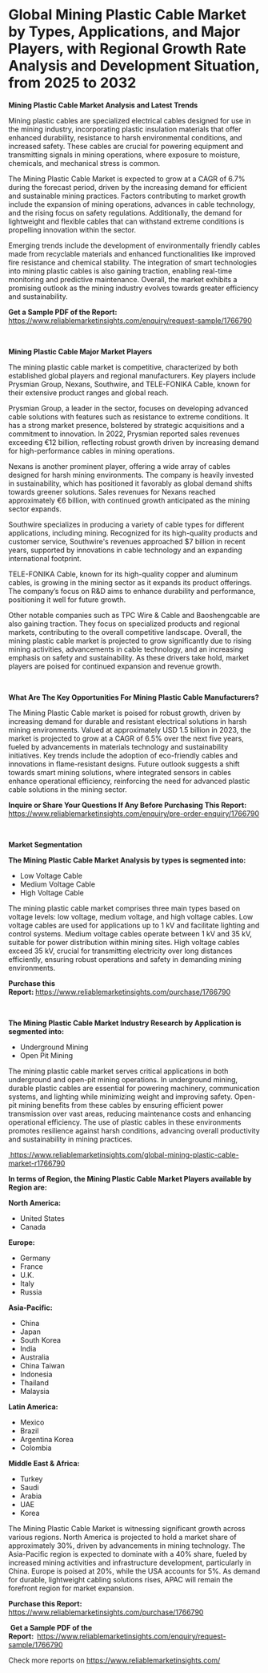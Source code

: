 <p><h1>Global Mining Plastic Cable Market by Types, Applications, and Major Players, with Regional Growth Rate Analysis and Development Situation, from 2025 to 2032</h1></p><p><strong>Mining Plastic Cable Market Analysis and Latest Trends</strong></p>
<p><p>Mining plastic cables are specialized electrical cables designed for use in the mining industry, incorporating plastic insulation materials that offer enhanced durability, resistance to harsh environmental conditions, and increased safety. These cables are crucial for powering equipment and transmitting signals in mining operations, where exposure to moisture, chemicals, and mechanical stress is common.</p><p>The Mining Plastic Cable Market is expected to grow at a CAGR of 6.7% during the forecast period, driven by the increasing demand for efficient and sustainable mining practices. Factors contributing to market growth include the expansion of mining operations, advances in cable technology, and the rising focus on safety regulations. Additionally, the demand for lightweight and flexible cables that can withstand extreme conditions is propelling innovation within the sector.</p><p>Emerging trends include the development of environmentally friendly cables made from recyclable materials and enhanced functionalities like improved fire resistance and chemical stability. The integration of smart technologies into mining plastic cables is also gaining traction, enabling real-time monitoring and predictive maintenance. Overall, the market exhibits a promising outlook as the mining industry evolves towards greater efficiency and sustainability.</p></p>
<p><strong>Get a Sample PDF of the Report:&nbsp;</strong> <a href="https://www.reliablemarketinsights.com/enquiry/request-sample/1766790?utm_campaign=1994&utm_medium=2&utm_source=Github&utm_content=ia&utm_term=02022025&utm_id=mining-plastic-cable">https://www.reliablemarketinsights.com/enquiry/request-sample/1766790</a></p>
<p>&nbsp;</p>
<p><strong>Mining Plastic Cable Major Market Players</strong></p>
<p><p>The mining plastic cable market is competitive, characterized by both established global players and regional manufacturers. Key players include Prysmian Group, Nexans, Southwire, and TELE-FONIKA Cable, known for their extensive product ranges and global reach.</p><p>Prysmian Group, a leader in the sector, focuses on developing advanced cable solutions with features such as resistance to extreme conditions. It has a strong market presence, bolstered by strategic acquisitions and a commitment to innovation. In 2022, Prysmian reported sales revenues exceeding €12 billion, reflecting robust growth driven by increasing demand for high-performance cables in mining operations.</p><p>Nexans is another prominent player, offering a wide array of cables designed for harsh mining environments. The company is heavily invested in sustainability, which has positioned it favorably as global demand shifts towards greener solutions. Sales revenues for Nexans reached approximately €6 billion, with continued growth anticipated as the mining sector expands.</p><p>Southwire specializes in producing a variety of cable types for different applications, including mining. Recognized for its high-quality products and customer service, Southwire's revenues approached $7 billion in recent years, supported by innovations in cable technology and an expanding international footprint.</p><p>TELE-FONIKA Cable, known for its high-quality copper and aluminum cables, is growing in the mining sector as it expands its product offerings. The company’s focus on R&D aims to enhance durability and performance, positioning it well for future growth.</p><p>Other notable companies such as TPC Wire & Cable and Baoshengcable are also gaining traction. They focus on specialized products and regional markets, contributing to the overall competitive landscape. Overall, the mining plastic cable market is projected to grow significantly due to rising mining activities, advancements in cable technology, and an increasing emphasis on safety and sustainability. As these drivers take hold, market players are poised for continued expansion and revenue growth.</p></p>
<p>&nbsp;</p>
<p><strong>What Are The Key Opportunities For Mining Plastic Cable Manufacturers?</strong></p>
<p><p>The Mining Plastic Cable market is poised for robust growth, driven by increasing demand for durable and resistant electrical solutions in harsh mining environments. Valued at approximately USD 1.5 billion in 2023, the market is projected to grow at a CAGR of 6.5% over the next five years, fueled by advancements in materials technology and sustainability initiatives. Key trends include the adoption of eco-friendly cables and innovations in flame-resistant designs. Future outlook suggests a shift towards smart mining solutions, where integrated sensors in cables enhance operational efficiency, reinforcing the need for advanced plastic cable solutions in the mining sector.</p></p>
<p><strong>Inquire or Share Your Questions If Any Before Purchasing This Report:</strong> <a href="https://www.reliablemarketinsights.com/enquiry/pre-order-enquiry/1766790?utm_campaign=1994&utm_medium=2&utm_source=Github&utm_content=ia&utm_term=02022025&utm_id=mining-plastic-cable">https://www.reliablemarketinsights.com/enquiry/pre-order-enquiry/1766790</a></p>
<p>&nbsp;</p>
<p><strong>Market Segmentation</strong></p>
<p><strong>The Mining Plastic Cable Market Analysis by types is segmented into:</strong></p>
<p><ul><li>Low Voltage Cable</li><li>Medium Voltage Cable</li><li>High Voltage Cable</li></ul></p>
<p><p>The mining plastic cable market comprises three main types based on voltage levels: low voltage, medium voltage, and high voltage cables. Low voltage cables are used for applications up to 1 kV and facilitate lighting and control systems. Medium voltage cables operate between 1 kV and 35 kV, suitable for power distribution within mining sites. High voltage cables exceed 35 kV, crucial for transmitting electricity over long distances efficiently, ensuring robust operations and safety in demanding mining environments.</p></p>
<p><strong>Purchase this Report:&nbsp;</strong><a href="https://www.reliablemarketinsights.com/purchase/1766790?utm_campaign=1994&utm_medium=2&utm_source=Github&utm_content=ia&utm_term=02022025&utm_id=mining-plastic-cable">https://www.reliablemarketinsights.com/purchase/1766790</a></p>
<p>&nbsp;</p>
<p><strong>The Mining Plastic Cable Market Industry Research by Application is segmented into:</strong></p>
<p><ul><li>Underground Mining</li><li>Open Pit Mining</li></ul></p>
<p><p>The mining plastic cable market serves critical applications in both underground and open-pit mining operations. In underground mining, durable plastic cables are essential for powering machinery, communication systems, and lighting while minimizing weight and improving safety. Open-pit mining benefits from these cables by ensuring efficient power transmission over vast areas, reducing maintenance costs and enhancing operational efficiency. The use of plastic cables in these environments promotes resilience against harsh conditions, advancing overall productivity and sustainability in mining practices.</p></p>
<p><a href="https://www.reliablemarketinsights.com/global-mining-plastic-cable-market-r1766790?utm_campaign=1994&utm_medium=2&utm_source=Github&utm_content=ia&utm_term=02022025&utm_id=mining-plastic-cable">&nbsp;https://www.reliablemarketinsights.com/global-mining-plastic-cable-market-r1766790</a></p>
<p><strong>In terms of Region, the Mining Plastic Cable Market Players available by Region are:</strong></p>
<p>
    <p> <strong> North America: </strong>
        <ul>
            <li>United States</li>
            <li>Canada</li>
        </ul>
        </p> 
    <p> <strong> Europe: </strong>
        <ul>
            <li>Germany</li>
            <li>France</li>
            <li>U.K.</li>
            <li>Italy</li>
            <li>Russia</li>
        </ul>
        </p> 
    <p> <strong> Asia-Pacific: </strong>
        <ul>
            <li>China</li>
            <li>Japan</li>
            <li>South Korea</li>
            <li>India</li>
            <li>Australia</li>
            <li>China Taiwan</li>
            <li>Indonesia</li>
            <li>Thailand</li>
            <li>Malaysia</li>
        </ul>
        </p> 
    <p> <strong> Latin America: </strong>
        <ul>
            <li>Mexico</li>
            <li>Brazil</li>
            <li>Argentina Korea</li>
            <li>Colombia</li>
        </ul>
        </p> 
    <p> <strong> Middle East & Africa: </strong>
        <ul>
            <li>Turkey</li>
            <li>Saudi</li>
            <li>Arabia</li>
            <li>UAE</li>
            <li>Korea</li>
        </ul>
    </p>
    </p>
<p><p>The Mining Plastic Cable Market is witnessing significant growth across various regions. North America is projected to hold a market share of approximately 30%, driven by advancements in mining technology. The Asia-Pacific region is expected to dominate with a 40% share, fueled by increased mining activities and infrastructure development, particularly in China. Europe is poised at 20%, while the USA accounts for 5%. As demand for durable, lightweight cabling solutions rises, APAC will remain the forefront region for market expansion.</p></p>
<p><strong>Purchase this Report: </strong><a href="https://www.reliablemarketinsights.com/purchase/1766790?utm_campaign=1994&utm_medium=2&utm_source=Github&utm_content=ia&utm_term=02022025&utm_id=mining-plastic-cable">https://www.reliablemarketinsights.com/purchase/1766790</a></p>
<p>&nbsp;<strong>Get a Sample PDF of the Report:&nbsp;&nbsp;</strong><a href="https://www.reliablemarketinsights.com/enquiry/request-sample/1766790?utm_campaign=1994&utm_medium=2&utm_source=Github&utm_content=ia&utm_term=02022025&utm_id=mining-plastic-cable">https://www.reliablemarketinsights.com/enquiry/request-sample/1766790</a></p>
<p><strong></strong></p>
<p>Check more reports on <a href="https://www.reliablemarketinsights.com/?utm_campaign=1994&utm_medium=2&utm_source=Github&utm_content=ia&utm_term=02022025&utm_id=mining-plastic-cable">https://www.reliablemarketinsights.com/</a></p>